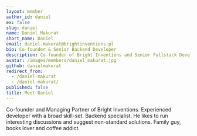 ```yaml
---
layout: member
author_id: daniel
ex: false
slug: daniel
name: Daniel Makurat
short_name: Daniel
email: daniel.makurat@brightinventions.pl
bio: Co-founder & Senior Backend Developer
description: Co-founder of Bright Inventions and Senior Fullstack Developer.
avatar: /images/members/daniel_makurat.jpg
github: danielmakurat
redirect_from:
  - /daniel-makurat
  - /daniel-makurat/
published: false
title: Meet Daniel
---
```


Co-founder and Managing Partner of Bright Inventions. Experienced developer with a broad skill-set. Backend specialist. He likes to run interesting discussions and suggest non-standard solutions. Family guy, books lover and coffee addict.

